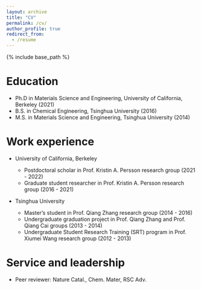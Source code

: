 ```yaml
---
layout: archive
title: "CV"
permalink: /cv/
author_profile: true
redirect_from:
  - /resume
---
```


{% include base_path %}

Education
======
* Ph.D in Materials Science and Engineering, University of California, Berkeley (2021)
* B.S. in Chemical Engineering, Tsinghua University (2016)
* M.S. in Materials Science and Engineering, Tsinghua University (2014)

Work experience
======
* University of California, Berkeley
  * Postdoctoral scholar in Prof. Kristin A. Persson research group (2021 - 2022)
  * Graduate student researcher in Prof. Kristin A. Persson research group (2016 - 2021)

* Tsinghua University
  * Master’s student in Prof. Qiang Zhang research group (2014 - 2016)
  * Undergraduate graduation project in Prof. Qiang Zhang and Prof. Qiang Cai groups (2013 - 2014)
  * Undergraduate Student Research Training (SRT) program in Prof. Xiumei Wang research group (2012 - 2013)
  
Service and leadership
======
* Peer reviewer: Nature Catal., Chem. Mater, RSC Adv.
